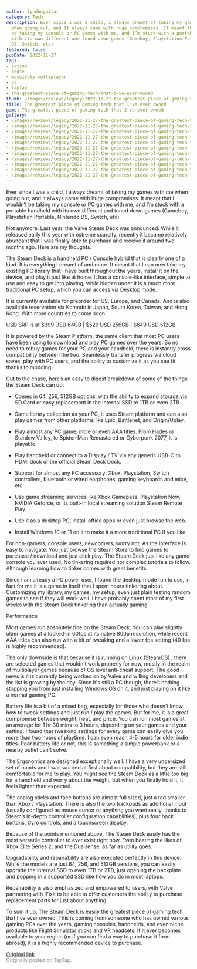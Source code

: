 ```yaml
---
author: lyndonguitar
category: Tech
description: Ever since I was a child, I always dreamt of taking my games with me
  when going out, and It always came with huge compromises. It meant that I wouldn’t
  be taking my console or PC games with me, and I’m stuck with a portable handheld
  with its own different and toned down games (Gameboy, Playstation Portable, Nintendo
  DS, Switch, etc)
featured: false
pubDate: 2022-11-27
tags:
- action
- indie
- massively multiplayer
- pc
- taptap
- the-greatest-piece-of-gaming-tech-that-i-ve-ever-owned
thumb: /images/reviews/legacy/2022-11-27-the-greatest-piece-of-gaming-tech-that-ive-ever-owned-0.avif
title: The greatest piece of gaming tech that I've ever owned
game: The greatest piece of gaming tech that I've ever owned
gallery:
- /images/reviews/legacy/2022-11-27-the-greatest-piece-of-gaming-tech-that-ive-ever-owned-0.avif
- /images/reviews/legacy/2022-11-27-the-greatest-piece-of-gaming-tech-that-ive-ever-owned-1.avif
- /images/reviews/legacy/2022-11-27-the-greatest-piece-of-gaming-tech-that-ive-ever-owned-2.avif
- /images/reviews/legacy/2022-11-27-the-greatest-piece-of-gaming-tech-that-ive-ever-owned-3.avif
- /images/reviews/legacy/2022-11-27-the-greatest-piece-of-gaming-tech-that-ive-ever-owned-4.avif
- /images/reviews/legacy/2022-11-27-the-greatest-piece-of-gaming-tech-that-ive-ever-owned-5.avif
- /images/reviews/legacy/2022-11-27-the-greatest-piece-of-gaming-tech-that-ive-ever-owned-6.avif
- /images/reviews/legacy/2022-11-27-the-greatest-piece-of-gaming-tech-that-ive-ever-owned-7.avif
- /images/reviews/legacy/2022-11-27-the-greatest-piece-of-gaming-tech-that-ive-ever-owned-8.avif
- /images/reviews/legacy/2022-11-27-the-greatest-piece-of-gaming-tech-that-ive-ever-owned-9.avif
- /images/reviews/legacy/2022-11-27-the-greatest-piece-of-gaming-tech-that-ive-ever-owned-10.avif
---
```

Ever since I was a child, I always dreamt of taking my games with me when going out, and It always came with huge compromises. It meant that I wouldn’t be taking my console or PC games with me, and I’m stuck with a portable handheld with its own different and toned down games (Gameboy, Playstation Portable, Nintendo DS, Switch, etc)

Not anymore. Last year, the Valve Steam Deck was announced. While it released early this year with extreme scarcity, recently it became relatively abundant that I was finally able to purchase and receive it around two months ago. Here are my thoughts.

The Steam Deck is a handheld PC / Console hybrid that is clearly one of a kind. It is everything I dreamt of and more. It meant that I can now take my existing PC library that I have built throughout the years, install it on the device, and play it just like at home. It has a console-like interface, simple to use and easy to get into playing, while hidden under it is a much more traditional PC setup, which you can access via Desktop mode.

It is currently available for preorder for US, Europe, and Canada. And is also available reservation via Komodo in Japan, South Korea, Taiwan, and Hong Kong. With more countries to come soon.

USD SRP is at $399 USD 64GB  |  $529 USD 256GB | $649 USD 512GB.

It is powered by the Steam Platform, the same client that most PC users have been using to download and play PC games over the years. So no need to rebuy games for your PC and your handheld, there is instantly cross compatibility between the two. Seamlessly transfer progress via cloud saves, play with PC users, and the ability to customize it as you see fit thanks to modding.

Cut to the chase, here’s an easy to digest breakdown of some of the things the Steam Deck can do:

+ Comes in 64, 256, 512GB options, with the ability to expand storage via SD Card or easy replacement in the internal SSD to 1TB or even 2TB

+ Same library collection as your PC, it uses Steam platform and can also play games from other platforms like Epic, Battlenet, and Origin/Uplay.

+ Play almost any PC game, indie or even AAA titles. From Hades or Stardew Valley, to Spider-Man Remastered or Cyberpunk 2077, it is playable.

+ Play handheld or connect to a Display / TV via any generic USB-C to HDMI dock or the official Steam Deck Dock.

+ Support for almost any PC accessory: Xbox, Playstation, Switch controllers, bluetooth or wired earphones, gaming keyboards and mice, etc.

+ Use game streaming services like Xbox Gamepass, Playstation Now, NVIDIA Geforce, or its built-in local streaming solution Steam Remote Play.

+ Use it as a desktop PC, install office apps or even just browse the web.

+ Install Windows 10 or 11 on it to make it a more traditional PC if you like.

For non-gamers, console users, newcomers, worry not; As the interface is easy to navigate. You just browse the Steam Store to find games to purchase / download and just click play. The Steam Deck just like any game console you ever used. No tinkering required nor complex tutorials to follow. Although learning how to tinker comes with great benefits.

Since I am already a PC power user, I found the desktop mode fun to use, in fact for me it is a game in itself that I spent hours tinkering about. Customizing my library, my games, my setup, even just plain testing random games to see if they will work well. I have probably spent most of my first weeks with the Steam Deck tinkering than actually gaming.

Performance

Most games run absolutely fine on the Steam Deck. You can play slightly older games at a locked-in 60fps at its native 800p resolution, while recent AAA titles can also run with a bit of tweaking and a lower fps setting (40 fps is highly recommended).

The only downside is that because it is running on Linux (SteamOS) , there are selected games that wouldn’t work properly for now, mostly in the realm of multiplayer games because of OS level anti-cheat support. The good news is it is currently being worked on by Valve and willing developers and the list is growing by the day. Since it's still a PC though, there’s nothing stopping you from just installing Windows OS on it, and just playing on it like a normal gaming PC.

Battery life is a bit of a mixed bag, especially for those who doesn’t know how to tweak settings and just run / play the games. But for me, it is a great compromise between weight, heat, and price. You can run most games at an average for 1 hr 30 mins to 3 hours, depending on your games and your setting. I found that tweaking settings for every game can easily give you more than two hours of playtime. I can even reach 4-5 hours for older indie titles. Poor battery life or not, this is something a simple powerbank or a nearby outlet can't solve.

The Ergonomics are designed exceptionally well. I have a very undersized set of hands and I was worried at first about compatibility, but they are still comfortable for me to play. You might see the Steam Deck as a little too big for a handheld and worry about the weight, but when you finally hold it, it feels lighter than expected.

The analog sticks and face buttons are almost full sized, just a tad smaller than Xbox / Playstation. There is also the two trackpads as additional input (usually configured as mouse cursor or anything you want really, thanks to Steam’s in-depth controller configuration capabilities), plus four back buttons, Gyro controls, and a touchscreen display.

Because of the points mentioned above, The Steam Deck easily has the most versatile controller to ever exist right now. Even beating the likes of Xbox Elite Series 2, and the Dualsense, as far as utility goes.

Upgradability and repairability are also executed perfectly in this device. While the models are just 64, 256, and 512GB versions, you can easily upgrade the internal SSD to even 1TB or 2TB, just opening the backplate and popping in a supported SSD like how you do in most laptops.

Repairability is also emphasized and empowered to users, with Valve partnering with iFixit to be able to offer customers the ability to purchase replacement parts for just about anything.

To sum it up, The Steam Deck is easily the greatest piece of gaming tech that I've ever owned. This is coming from someone who has owned various gaming PCs over the years, gaming consoles, handhelds, and even niche products like Flight Simulator sticks and VR headsets.  If it ever becomes available to your region (or if you can find a way to purchase it from abroad), it is a highly recommended device to purchase.

[Original link](https://www.taptap.io/post/3409620)<br><span style="font-size: 0.95em; color: #888;">Originally posted on TapTap.</span>
